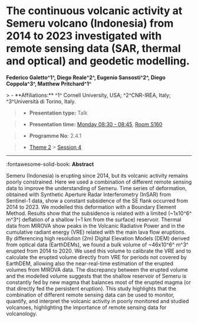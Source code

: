 # The continuous volcanic activity at Semeru volcano (Indonesia) from 2014 to 2023 investigated with remote sensing data (SAR, thermal and optical) and geodetic modelling.

**Federico Galetto^1^, Diego Reale^2^, Eugenio Sansosti^2^, Diego Coppola^3^, Matthew Pritchard^1^**

<!-- more -->> - **Affiliations:** ^1^ Cornell University, USA; ^2^CNR-IREA, Italy; ^3^Università di Torino, Italy.  

> - **Presentation type:** Talk

> - **Presentation time:** [Monday 08:30 - 08:45](../sessions_comparison.md#__tabbed_1_2), [Room S160](../maps_venue.md#__tabbed_1_2)

> - **Programme No:** 2.4.1

> - [Theme 2](../theme2.md) > [Session 4](../sessions/session-2-4.md)

--- 

:fontawesome-solid-book: **Abstract**

Semeru (Indonesia) is erupting since 2014, but its volcanic activity remains poorly constrained. Here we used a combination of different remote sensing data to improve the understanding of Semeru. Time series of deformation, obtained with Synthetic Aperture Radar Interferometry (InSAR) from Sentinel-1 data, show a constant subsidence of the SE flank occurred from 2014 to 2023. We modelled this deformation with a Boundary Element Method. Results show that the subsidence is related with a limited (~1x10^6^ m^3^) deflation of a shallow (~1 km from the surface) reservoir. Thermal data from MIROVA show peaks in the Volcanic Radiative Power and in the cumulative radiant energy (VRE) related with the main lava flow eruptions. By differencing high resolution (2m) Digital Elevation Models (DEM) derived from optical data (EarthDEMs), we found a bulk volume of ~46x10^6^ m^3^ erupted from 2014 to 2020. We used this volume to calibrate the VRE and to calculate the erupted volume directly from VRE for periods not covered by EarthDEM, allowing also the near-real-time estimation of the erupted volumes from MIROVA data. The discrepancy between the erupted volume and the modelled volume suggests that the shallow reservoir of Semeru is constantly fed by new magma that balances most of the erupted magma (or that directly fed the persistent eruption). This study highlights that the combination of different remote sensing data can be used to monitor, quantify, and interpret the volcanic activity in poorly monitored and studied volcanoes, highlighting the importance of remote sensing data for volcanology. 

